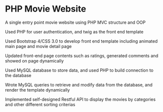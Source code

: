 # PHP Movie Website
A single entry point movie website using PHP MVC structure and OOP

Used PHP for user authentication, and twig as the front end template

Used Bootstrap 4/CSS 3.0 to develop front end template including animated main page and movie detail page

Updated front-end page contents such as ratings, generated comments and showed on page dynamically

Used MySQL database to store data, and used PHP to build connection to the database

Wrote MySQL queries to retrieve and modify data from the database, and render the template dynamically

Implemented self-designed Restful API to display the movies by categories and other different sorting criterias
